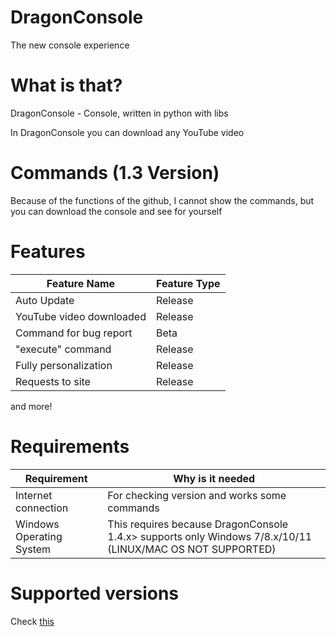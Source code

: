 # DragonConsole
The new console experience

# What is that?
DragonConsole - Console, written in python with libs

In DragonConsole you can download any YouTube video

# Commands (1.3 Version)
Because of the functions of the github, I cannot show the commands, but you can download the console and see for yourself

# Features
| Feature Name                  | Feature Type |
| ----------------------------- | ------------ |
| Auto Update                   | Release      |
| YouTube video downloaded      | Release      |
| Command for bug report        | Beta         |
| "execute" command             | Release      |
| Fully personalization         | Release      |
| Requests to site              | Release      |

and more!

# Requirements
| Requirement | Why is it needed                                     |
| ----------- | ---------------------------------------------------- |
| Internet connection | For checking version and works some commands |
| Windows Operating System | This requires because DragonConsole 1.4.x> supports only Windows 7/8.x/10/11 (LINUX/MAC OS NOT SUPPORTED)|

# Supported versions

Check [this](https://github.com/DragonFireCommunity/DragonConsole/blob/main/SECURITY.md)
